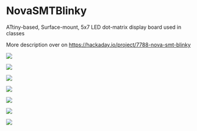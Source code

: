 # NovaSMTBlinky

ATtiny-based, Surface-mount, 5x7 LED dot-matrix display board used in classes

More description over on https://hackaday.io/project/7788-nova-smt-blinky 

![](https://github.com/cogwheelcircuitworks/NovaSMTBlinky/blob/master/etc/animated.gif) 

![](https://github.com/cogwheelcircuitworks/NovaSMTBlinky/blob/master/etc/animated1.gif) 

![](https://github.com/cogwheelcircuitworks/NovaSMTBlinky/blob/master/etc/animated2.gif) 

![](https://github.com/cogwheelcircuitworks/NovaSMTBlinky/blob/master/etc/animated3.gif) 

![](https://github.com/cogwheelcircuitworks/NovaSMTBlinky/blob/master/etc/board_top.png)  

![](https://github.com/cogwheelcircuitworks/NovaSMTBlinky/blob/master/etc/hookup.png)  

![](https://github.com/cogwheelcircuitworks/NovaSMTBlinky/blob/master/etc/NovaSMTBlinkyArduinoHookup.png)
